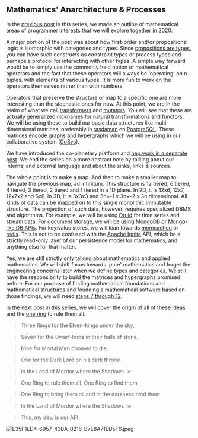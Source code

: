 ## Mathematics' Anarchitecture & Processes

In the [previous post](https://risav.dev/mathematics-architecture-and-processes-ck5ic92qa03jzqks1l2gv7lob) in this series, we made an outline of mathematical areas of programmer interests that we will explore together in 2020. 

A major portion of the post was about how first-order and/or propositional logic is isomorphic with categories and types. Since [propositions are types](https://youtu.be/IOiZatlZtGU), you can have such constructs as constraint types or process types and perhaps a protocol for interacting with other types. A simple way forward would be to simply use the commonly held notion of mathematical operators and the fact that these operators will always be 'operating' on n - tuples, with elements of various types. It is more fun to work on the operators themselves rather than with numbers.

Operators that preserve the structure or map to a specific one are more interesting than the stochastic ones for now. At this point, we are in the realm of what we call [transformers](https://en.wikipedia.org/wiki/Natural_transformation) and [mutators](https://en.wikipedia.org/wiki/Functor_category). You will see that these are actually generalized nicknames for natural transformations and functors. We will be using these to build our basic data structures like multi-dimensional matrices, preferably in [rasdaman](http://www.rasdaman.org/)  on [PostgreSQL](https://www.postgresql.org/). These matrices encode graphs and hypergraphs which we will be using in our collaborative system ([CoSys](https://github.com/risavkarna/cosys/blob/master/README.md)).

We have introduced the co-planetary platform and [nep.work in a separate post](https://risav.dev/introducing-nepwork-ck5294zz401bvmus1p2oskup0). We end the series on a more abstract note by talking about our internal and external language and about the sinks, links & sources.

The whole point is to make a map. And then to make a smaller map to navigate the previous map, ad infinitum. This structure is 12 tiered, 6 tiered, 4 tiered, 3 tiered, 2 tiered and 1 tiered in a 1D plane. In 2D, it is 12x6, 12x7, 12x7x2 and 6x6. In 3D, it is 3x3x3 and 3n+-1 x 3n+-2 x 3n dimensional. All kinds of data can be mapped on to this single monolithic immutable structure. The projection of such data, however, requires specialized DBMS and algorithms. For example, we will be using [Druid](https://druid.apache.org/) for time series and stream data. For document storage, we will be using [MongoDB or Mongo-like DB APIs](https://www.mongodb.com/collateral/mongodb-architecture-guide). For key:value stores, we will lean towards [memcached](https://memcached.org/) or [redis](https://redis.io/). This is not to be confused with the  [Apache Ignite](https://ignite.apache.org/) API, which be a strictly read-only layer of our persistence model for mathematics, and anything else for that matter. 

Yes, we are still strictly only talking about mathematics and applied mathematics. We will shift focus towards 'pure' mathematics and forget the engineering concerns later when we define types and categories. We still have the responsibility to build the matrices and hypergraphs promised before. For our purpose of finding mathematical foundations and mathematical structures and founding a mathematical software based on those findings, we will need [steps 7 through 12](https://drive.google.com/file/d/0B16MjWvnV5UtUHpjbHpoNVVjMGM/view). 

In the next post in this series, we will cover the origin of all of these ideas and the [one ring](https://lotr.fandom.com/wiki/One_Ring) to rule them all. 

>Three Rings for the Elven-kings under the sky,

> Seven for the Dwarf-lords in their halls of stone,

> Nine for Mortal Men doomed to die,

> One for the Dark Lord on his dark throne

> In the Land of Mordor where the Shadows lie.

> One Ring to rule them all, One Ring to find them,

> One Ring to bring them all and in the darkness bind them

> In the Land of Mordor where the Shadows lie

> This, my dev, is our API

![E35F1ED4-6957-43BA-B216-B7E8A71ED5F6.jpeg](https://cdn.hashnode.com/res/hashnode/image/upload/v1579580392909/1zJXuCnDC.jpeg)
